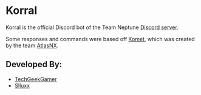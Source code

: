 # Korral
Korral is the official Discord bot of the Team Neptune [Discord server](https://discord.gg/VkaRjYN).
 
Some responses and commands were based off [Komet](https://github.com/AtlasNX/Komet-CL), which was created by the team [AtlasNX](https://github.com/AtlasNX/).

## Developed By:
* [TechGeekGamer](https://github.com/TechGeekGamer)
* [Slluxx](https://github.com/Slluxx)
